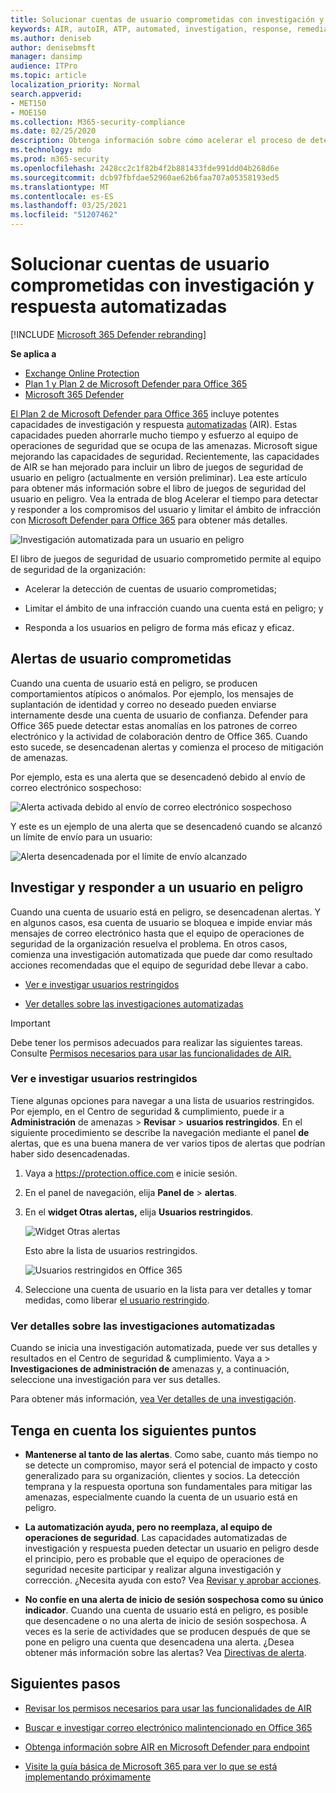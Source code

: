 ```yaml
---
title: Solucionar cuentas de usuario comprometidas con investigación y respuesta automatizadas
keywords: AIR, autoIR, ATP, automated, investigation, response, remediation, threats, advanced, threat, protection, compromised
ms.author: deniseb
author: denisebmsft
manager: dansimp
audience: ITPro
ms.topic: article
localization_priority: Normal
search.appverid:
- MET150
- MOE150
ms.collection: M365-security-compliance
ms.date: 02/25/2020
description: Obtenga información sobre cómo acelerar el proceso de detección y tratamiento de cuentas de usuario comprometidas con capacidades automatizadas de investigación y respuesta en Microsoft Defender para Office 365 Plan 2.
ms.technology: mdo
ms.prod: m365-security
ms.openlocfilehash: 2428cc2c1f82b4f2b881433fde991dd04b268d6e
ms.sourcegitcommit: dcb97fbfdae52960ae62b6faa707a05358193ed5
ms.translationtype: MT
ms.contentlocale: es-ES
ms.lasthandoff: 03/25/2021
ms.locfileid: "51207462"
---
```

# <a name="address-compromised-user-accounts-with-automated-investigation-and-response"></a>Solucionar cuentas de usuario comprometidas con investigación y respuesta automatizadas

[!INCLUDE [Microsoft 365 Defender rebranding](../includes/microsoft-defender-for-office.md)]

**Se aplica a**
- [Exchange Online Protection](exchange-online-protection-overview.md)
- [Plan 1 y Plan 2 de Microsoft Defender para Office 365](defender-for-office-365.md)
- [Microsoft 365 Defender](../defender/microsoft-365-defender.md)


[El Plan 2 de Microsoft Defender para Office 365](defender-for-office-365.md#microsoft-defender-for-office-365-plan-1-and-plan-2) incluye potentes capacidades de investigación y respuesta [automatizadas](office-365-air.md) (AIR). Estas capacidades pueden ahorrarle mucho tiempo y esfuerzo al equipo de operaciones de seguridad que se ocupa de las amenazas. Microsoft sigue mejorando las capacidades de seguridad. Recientemente, las capacidades de AIR se han mejorado para incluir un libro de juegos de seguridad de usuario en peligro (actualmente en versión preliminar). Lea este artículo para obtener más información sobre el libro de juegos de seguridad del usuario en peligro. Vea la entrada de blog Acelerar el tiempo para detectar y responder a los compromisos del usuario y limitar el ámbito de infracción con [Microsoft Defender para Office 365](https://techcommunity.microsoft.com/t5/Security-Privacy-and-Compliance/Speed-up-time-to-detect-and-respond-to-user-compromise-and-limit/ba-p/977053) para obtener más detalles.

![Investigación automatizada para un usuario en peligro](/microsoft-365/media/office365atp-compduserinvestigation.jpg)

El libro de juegos de seguridad de usuario comprometido permite al equipo de seguridad de la organización:

- Acelerar la detección de cuentas de usuario comprometidas;

- Limitar el ámbito de una infracción cuando una cuenta está en peligro; y

- Responda a los usuarios en peligro de forma más eficaz y eficaz.

## <a name="compromised-user-alerts"></a>Alertas de usuario comprometidas

Cuando una cuenta de usuario está en peligro, se producen comportamientos atípicos o anómalos. Por ejemplo, los mensajes de suplantación de identidad y correo no deseado pueden enviarse internamente desde una cuenta de usuario de confianza. Defender para Office 365 puede detectar estas anomalías en los patrones de correo electrónico y la actividad de colaboración dentro de Office 365. Cuando esto sucede, se desencadenan alertas y comienza el proceso de mitigación de amenazas.

Por ejemplo, esta es una alerta que se desencadenó debido al envío de correo electrónico sospechoso:

![Alerta activada debido al envío de correo electrónico sospechoso](/microsoft-365/media/office365atp-suspiciousemailsendalert.jpg)

Y este es un ejemplo de una alerta que se desencadenó cuando se alcanzó un límite de envío para un usuario:

![Alerta desencadenada por el límite de envío alcanzado](/microsoft-365/media/office365atp-sendinglimitreached.jpg)

## <a name="investigate-and-respond-to-a-compromised-user"></a>Investigar y responder a un usuario en peligro

Cuando una cuenta de usuario está en peligro, se desencadenan alertas. Y en algunos casos, esa cuenta de usuario se bloquea e impide enviar más mensajes de correo electrónico hasta que el equipo de operaciones de seguridad de la organización resuelva el problema. En otros casos, comienza una investigación automatizada que puede dar como resultado acciones recomendadas que el equipo de seguridad debe llevar a cabo.

- [Ver e investigar usuarios restringidos](#view-and-investigate-restricted-users)

- [Ver detalles sobre las investigaciones automatizadas](#view-details-about-automated-investigations)

> [!IMPORTANT]
> Debe tener los permisos adecuados para realizar las siguientes tareas. Consulte [Permisos necesarios para usar las funcionalidades de AIR.](office-365-air.md#required-permissions-to-use-air-capabilities)

### <a name="view-and-investigate-restricted-users"></a>Ver e investigar usuarios restringidos

Tiene algunas opciones para navegar a una lista de usuarios restringidos. Por ejemplo, en el Centro de seguridad & cumplimiento, puede ir a **Administración** de amenazas \> **Revisar** \> **usuarios restringidos**. En el siguiente procedimiento se describe la navegación mediante el panel **de** alertas, que es una buena manera de ver varios tipos de alertas que podrían haber sido desencadenadas.

1. Vaya a <https://protection.office.com> e inicie sesión.

2. En el panel de navegación, elija **Panel de** \> **alertas**.

3. En el **widget Otras alertas,** elija **Usuarios restringidos**.

   ![Widget Otras alertas](/microsoft-365/media/office365atp-otheralertswidget.jpg)

   Esto abre la lista de usuarios restringidos.

   ![Usuarios restringidos en Office 365](/microsoft-365/media/office365atp-restrictedusers.jpg)

4. Seleccione una cuenta de usuario en la lista para ver detalles y tomar medidas, como liberar [el usuario restringido](removing-user-from-restricted-users-portal-after-spam.md).

### <a name="view-details-about-automated-investigations"></a>Ver detalles sobre las investigaciones automatizadas

Cuando se inicia una investigación automatizada, puede ver sus detalles y resultados en el Centro de seguridad & cumplimiento. Vaya  a \> **Investigaciones de administración de** amenazas y, a continuación, seleccione una investigación para ver sus detalles.

Para obtener más información, [vea Ver detalles de una investigación](air-view-investigation-results.md).

## <a name="keep-the-following-points-in-mind"></a>Tenga en cuenta los siguientes puntos

- **Mantenerse al tanto de las alertas**. Como sabe, cuanto más tiempo no se detecte un compromiso, mayor será el potencial de impacto y costo generalizado para su organización, clientes y socios. La detección temprana y la respuesta oportuna son fundamentales para mitigar las amenazas, especialmente cuando la cuenta de un usuario está en peligro.

- **La automatización ayuda, pero no reemplaza, al equipo de operaciones de seguridad**. Las capacidades automatizadas de investigación y respuesta pueden detectar un usuario en peligro desde el principio, pero es probable que el equipo de operaciones de seguridad necesite participar y realizar alguna investigación y corrección. ¿Necesita ayuda con esto? Vea [Revisar y aprobar acciones](air-review-approve-pending-completed-actions.md).

- **No confíe en una alerta de inicio de sesión sospechosa como su único indicador**. Cuando una cuenta de usuario está en peligro, es posible que desencadene o no una alerta de inicio de sesión sospechosa. A veces es la serie de actividades que se producen después de que se pone en peligro una cuenta que desencadena una alerta. ¿Desea obtener más información sobre las alertas? Vea [Directivas de alerta](../../compliance/alert-policies.md).

## <a name="next-steps"></a>Siguientes pasos

- [Revisar los permisos necesarios para usar las funcionalidades de AIR](office-365-air.md#required-permissions-to-use-air-capabilities)

- [Buscar e investigar correo electrónico malintencionado en Office 365](investigate-malicious-email-that-was-delivered.md)

- [Obtenga información sobre AIR en Microsoft Defender para endpoint](/windows/security/threat-protection/microsoft-defender-atp/automated-investigations)

- [Visite la guía básica de Microsoft 365 para ver lo que se está implementando próximamente](https://www.microsoft.com/microsoft-365/roadmap?filters=)